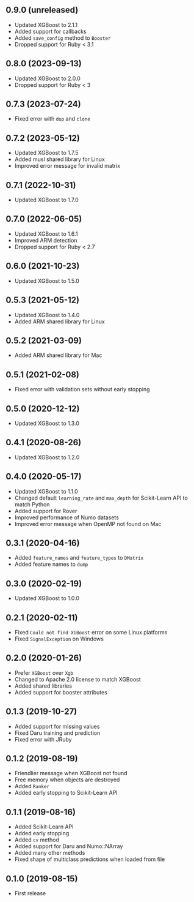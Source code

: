 ## 0.9.0 (unreleased)

- Updated XGBoost to 2.1.1
- Added support for callbacks
- Added `save_config` method to `Booster`
- Dropped support for Ruby < 3.1

## 0.8.0 (2023-09-13)

- Updated XGBoost to 2.0.0
- Dropped support for Ruby < 3

## 0.7.3 (2023-07-24)

- Fixed error with `dup` and `clone`

## 0.7.2 (2023-05-12)

- Updated XGBoost to 1.7.5
- Added musl shared library for Linux
- Improved error message for invalid matrix

## 0.7.1 (2022-10-31)

- Updated XGBoost to 1.7.0

## 0.7.0 (2022-06-05)

- Updated XGBoost to 1.6.1
- Improved ARM detection
- Dropped support for Ruby < 2.7

## 0.6.0 (2021-10-23)

- Updated XGBoost to 1.5.0

## 0.5.3 (2021-05-12)

- Updated XGBoost to 1.4.0
- Added ARM shared library for Linux

## 0.5.2 (2021-03-09)

- Added ARM shared library for Mac

## 0.5.1 (2021-02-08)

- Fixed error with validation sets without early stopping

## 0.5.0 (2020-12-12)

- Updated XGBoost to 1.3.0

## 0.4.1 (2020-08-26)

- Updated XGBoost to 1.2.0

## 0.4.0 (2020-05-17)

- Updated XGBoost to 1.1.0
- Changed default `learning_rate` and `max_depth` for Scikit-Learn API to match Python
- Added support for Rover
- Improved performance of Numo datasets
- Improved error message when OpenMP not found on Mac

## 0.3.1 (2020-04-16)

- Added `feature_names` and `feature_types` to `DMatrix`
- Added feature names to `dump`

## 0.3.0 (2020-02-19)

- Updated XGBoost to 1.0.0

## 0.2.1 (2020-02-11)

- Fixed `Could not find XGBoost` error on some Linux platforms
- Fixed `SignalException` on Windows

## 0.2.0 (2020-01-26)

- Prefer `XGBoost` over `Xgb`
- Changed to Apache 2.0 license to match XGBoost
- Added shared libraries
- Added support for booster attributes

## 0.1.3 (2019-10-27)

- Added support for missing values
- Fixed Daru training and prediction
- Fixed error with JRuby

## 0.1.2 (2019-08-19)

- Friendlier message when XGBoost not found
- Free memory when objects are destroyed
- Added `Ranker`
- Added early stopping to Scikit-Learn API

## 0.1.1 (2019-08-16)

- Added Scikit-Learn API
- Added early stopping
- Added `cv` method
- Added support for Daru and Numo::NArray
- Added many other methods
- Fixed shape of multiclass predictions when loaded from file

## 0.1.0 (2019-08-15)

- First release
